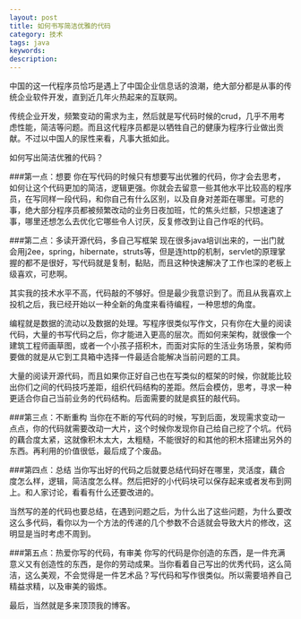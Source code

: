 ```yaml
---
layout: post
title: 如何书写简洁优雅的代码
category: 技术
tags: java
keywords: 
description: 
---
```




中国的这一代程序员恰巧是遇上了中国企业信息话的浪潮，绝大部分都是从事的传统企业软件开发，直到近几年火热起来的互联网。

传统企业开发，频繁变动的需求为主，然后就是写代码时候的crud，几乎不用考虑性能，简洁等问题。而且这代程序员都是以牺牲自己的健康为程序行业做出贡献。不过以中国人的尿性来看，凡事大抵如此。

如何写出简洁优雅的代码？

###第一点：想要
你在写代码的时候只有想要写出优雅的代码，你才会去思考，如何让这个代码更加的简洁，逻辑更强。你就会去留意一些其他水平比较高的程序员，在写同样一段代码，和你自己有什么区别，以及自身对差距在哪里。可悲的事，绝大部分程序员都被频繁改动的业务日夜加班，忙的焦头烂额，只想速速了事，哪里还想怎么去优化它哪些令人讨厌，反复修改到让自己作呕的代码。

###第二点：多读开源代码，多自己写框架
现在很多java培训出来的，一出门就会用j2ee，spring，hibernate，struts等，但是连http的机制，servlet的原理掌握的都不是很好，写代码就是复制，黏贴，而且这种快速解决了工作也深的老板上级喜欢，可悲啊。

其实我的技术水平不高，代码敲的不够好。但是最少我意识到了。而且从我喜欢上投机之后，我已经开始以一种全新的角度来看待编程，一种思想的角度。

编程就是数据的流动以及数据的处理。写程序很类似写作文，只有你在大量的阅读代码，大量的书写代码之后，你才能进入更高的层次。而如何来架构，就很像一个建筑工程师画草图，或者一个小孩子搭积木，而面对实际的生活业务场景，架构师要做的就是从它到工具箱中选择一件最适合能解决当前问题的工具。

大量的阅读开源代码，而且如果你正好自己也在写类似的框架的时候，你就能比较出你们之间的代码技巧差距，组织代码结构的差距。然后会模仿，思考，寻求一种更适合你自己当前业务的代码结构。后面需要的就是疯狂的敲代码。


###第三点：不断重构
当你在不断的写代码的时候，写到后面，发现需求变动一点点，你的代码就需要改动一大片，这个时候你发现你自己给自己挖了个坑。代码的藕合度太紧，这就像积木太大，太粗糙，不能很好的和其他的积木搭建出另外的东西。再利用的价值很低，最后成了个废品。

###第四点：总结
当你写出好的代码之后就要总结代码好在哪里，灵活度，藕合度怎么样，逻辑，简洁度怎么样。然后把好的小代码块可以保存起来或者发布到网上。和人家讨论，看看有什么还要改进的。

当然写的差的代码也要总结，在遇到问题之后，为什么出了这些问题，为什么要改这么多代码，看你以为一个方法的传递的几个参数不合适就会导致大片的修改，这明显是当时考虑不周到。


###第五点：热爱你写的代码，有审美
你写的代码是你创造的东西，是一件充满意义又有创造性的东西，是你的劳动成果。当你看着自己写出的优秀代码，这么简洁，这么美观，不会觉得是一件艺术品？写代码和写作很类似。所以需要培养自己精益求精，以及审美的锻炼。

最后，当然就是多来顶顶我的博客。


